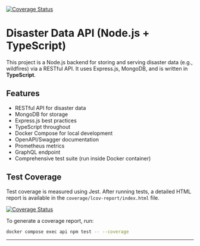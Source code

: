 [![Coverage Status](https://img.shields.io/badge/coverage-local--report-brightgreen)](./coverage/lcov-report/index.html)

# Disaster Data API (Node.js + TypeScript)

This project is a Node.js backend for storing and serving disaster data (e.g., wildfires) via a RESTful API. It uses Express.js, MongoDB, and is written in **TypeScript**.

## Features

- RESTful API for disaster data
- MongoDB for storage
- Express.js best practices
- TypeScript throughout
- Docker Compose for local development
- OpenAPI/Swagger documentation
- Prometheus metrics
- GraphQL endpoint
- Comprehensive test suite (run inside Docker container)

## Test Coverage

Test coverage is measured using Jest. After running tests, a detailed HTML report is available in the `coverage/lcov-report/index.html` file.

[![Coverage Status](https://img.shields.io/badge/coverage-local--report-brightgreen)](./coverage/lcov-report/index.html)

To generate a coverage report, run:

```sh
docker compose exec api npm test -- --coverage
```

---
